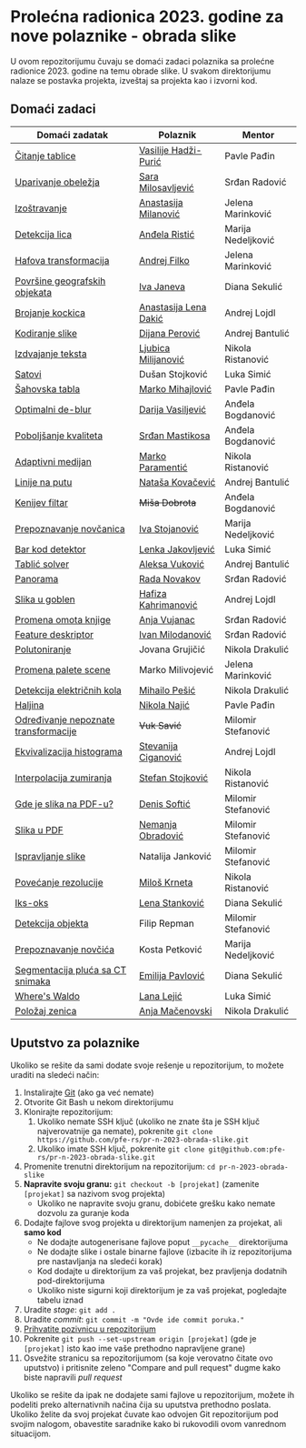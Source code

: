 # Prolećna radionica 2023. godine za nove polaznike - obrada slike
U ovom repozitorijumu čuvaju se domaći zadaci polaznika sa prolećne radionice 2023. godine na temu obrade slike. U svakom direktorijumu nalaze se postavka projekta, izveštaj sa projekta kao i izvorni kod.

## Domaći zadaci

| Domaći zadatak                                                        | Polaznik | Mentor |
| --------------------------------------------------------------------- | -------- | ------ |
| [Čitanje tablice](./motion-blur/)                                     | [Vasilije Hadži-Purić](https://github.com/hadzihp) | Pavle Pađin |
| [Uparivanje obeležja](./feature-pairing/)                             | [Sara Milosavljević](https://github.com/pluto13x) | Srđan Radović |
| [Izoštravanje](./deblur/)                                             | [Anastasija Milanović](https://github.com/anastasijaaaa) | Jelena Marinković |
| [Detekcija lica](./face-detection/)                                   | [Anđela Ristić](https://github.com/andjelaristicc) | Marija Nedeljković |
| [Hafova transformacija](./hough-transform/)                           | [Andrej Filko](https://github.com/FilkoniSSTS) | Jelena Marinković |
| [Površine geografskih objekata](./object-surface-area/)               | [Iva Janeva](https://github.com/Janeva20) | Diana Sekulić |
| [Brojanje kockica](./dice-counting/)                                  | [Anastasija Lena Dakić](https://github.com/AnastasijaLena) | Andrej Lojdl |
| [Kodiranje slike](./image-encoding/)                                  | [Dijana Perović](https://github.com/dijanaperovic) | Andrej Bantulić |
| [Izdvajanje teksta](./text-extraction/)                               | [Ljubica Milijanović](https://github.com/ljubicam12) | Nikola Ristanović |
| [Satovi](./clocks/)                                                   | Dušan Stojković | Luka Simić |
| [Šahovska tabla](./chessboard/)                                       | [Marko Mihajlović](https://github.com/ubicadinosaurusa) | Pavle Pađin |
| [Optimalni de-blur](./optimal-deblur/)                                | [Darija Vasiljević](https://github.com/darijaaaa) | Anđela Bogdanović |
| [Poboljšanje kvaliteta](./quality-increase/)                          | [Srđan Mastikosa](https://github.com/Srkisa) | Anđela Bogdanović
| [Adaptivni medijan](./adaptive-median/)                               | [Marko Paramentić](https://github.com/paramenticmarko) | Nikola Ristanović |
| [Linije na putu](./lane-markings/)                                    | [Nataša Kovačević](https://github.com/NatasaKovacevicCoconut) | Andrej Bantulić |
| [Kenijev filtar](./canny/)                                            | ~~Miša Dobrota~~ | Anđela Bogdanović |
| [Prepoznavanje novčanica](./bill-detection/)                          | [Iva Stojanović](https://github.com/takesica) | Marija Nedeljković |
| [Bar kod detektor](./barcode-detector/)                               | [Lenka Jakovljević](https://github.com/lenkajj) | Luka Simić |
| [Tablić solver](./tablanette-solver/)                                 | [Aleksa Vuković](https://github.com/a1eks4) | Andrej Bantulić |
| [Panorama](./panorama/)                                               | [Rada Novakov](https://github.com/novakov06) | Srđan Radović |
| [Slika u goblen](./image-to-tapestry/)                                | [Hafiza Kahrimanović](https://github.com/Hafiiiza) | Andrej Lojdl |
| [Promena omota knjige](./change-book-cover/)                          | [Anja Vujanac](https://github.com/Sugaravel) | Srđan Radović |
| [Feature deskriptor](./feature-descriptor/)                           | [Ivan Milodanović](https://github.com/marstheking) | Srđan Radović |
| [Polutoniranje](./halftoning/)                                        | Jovana Grujičić | Nikola Drakulić |
| [Promena palete scene](./change-palette/)                             | Marko Milivojević | Jelena Marinković |
| [Detekcija električnih kola](./electric-circuit-detection/)           | [Mihailo Pešić](https://github.com/MihailoPesic) | Nikola Drakulić |
| [Haljina](./green-dress/)                                             | [Nikola Najić](https://github.com/najkela) | Pavle Pađin |
| [Određivanje nepoznate transformacije](./find-the-transformation/)    | ~~Vuk Savić~~ | Milomir Stefanović |
| [Ekvivalizacija histograma](./histogram-equalization/)                | [Stevanija Ciganović](https://github.com/Stevanija) | Andrej Lojdl |
| [Interpolacija zumiranja](./zoom-interpolation/)                      | [Stefan Stojković](https://github.com/stefanstojkoviic) | Nikola Ristanović |
| [Gde je slika na PDF-u?](./find-image-from-pdf/)                      | [Denis Softić](https://github.com/DenDev82) | Milomir Stefanović |
| [Slika u PDF](./image-to-pdf/)                                        | [Nemanja Obradović](https://github.com/budjavko) | Milomir Stefanović |
| [Ispravljanje slike](./image-undistortion/)                           | Natalija Janković | Milomir Stefanović |
| [Povećanje rezolucije](./image-upscaling/)                            | [Miloš Krneta](https://github.com/Banana8728) | Nikola Ristanović |
| [Iks-oks](./tic-tac-toe/)                                             | [Lena Stanković](https://github.com/lenastankovic2007) | Diana Sekulić |
| [Detekcija objekta](./object-detection/)                              | Filip Repman | Milomir Stefanović |
| [Prepoznavanje novčića](./coin-detection/)                            | Kosta Petković | Marija Nedeljković |
| [Segmentacija pluća sa CT snimaka](./ct-segmentation/)                | [Emilija Pavlović](https://github.com/ema091) | Diana Sekulić |
| [Where's Waldo](./wheres-waldo/)                                      | [Lana Lejić](https://github.com/tardigrafika) | Luka Simić |
| [Položaj zenica](./pupil-detection/)                                  | [Anja Mačenovski](https://github.com/DaVinci-cpp) | Nikola Drakulić |

## Uputstvo za polaznike
Ukoliko se rešite da sami dodate svoje rešenje u repozitorijum, to možete uraditi na sledeći način:

1. Instalirajte [Git](https://git-scm.com/) (ako ga već nemate)
2. Otvorite Git Bash u nekom direktorijumu
3. Klonirajte repozitorijum:
    1. Ukoliko nemate SSH ključ (ukoliko ne znate šta je SSH ključ najverovatnije ga nemate), pokrenite `git clone https://github.com/pfe-rs/pr-n-2023-obrada-slike.git`
    2. Ukoliko imate SSH ključ, pokrenite `git clone git@github.com:pfe-rs/pr-n-2023-obrada-slike.git`
4. Promenite trenutni direktorijum na repozitorijum: `cd pr-n-2023-obrada-slike`
5. **Napravite svoju granu:** `git checkout -b [projekat]` (zamenite `[projekat]` sa nazivom svog projekta)
    - Ukoliko ne napravite svoju granu, dobićete grešku kako nemate dozvolu za guranje koda
6. Dodajte fajlove svog projekta u direktorijum namenjen za projekat, ali **samo kod**
    - Ne dodajte autogenerisane fajlove poput `__pycache__` direktorijuma
    - Ne dodajte slike i ostale binarne fajlove (izbacite ih iz repozitorijuma pre nastavljanja na sledeći korak)
    - Kod dodajte u direktorijum za vaš projekat, bez pravljenja dodatnih pod-direktorijuma
    - Ukoliko niste sigurni koji direktorijum je za vaš projekat, pogledajte tabelu iznad
7. Uradite *stage*: `git add .`
8. Uradite *commit*: `git commit -m "Ovde ide commit poruka."`
9. [Prihvatite pozivnicu u repozitorijum](https://github.com/pfe-rs/pr-n-2023-obrada-slike/invitations)
10. Pokrenite `git push --set-upstream origin [projekat]` (gde je `[projekat]` isto kao ime vaše prethodno napravljene grane)
11. Osvežite stranicu sa repozitorijumom (sa koje verovatno čitate ovo uputstvo) i pritisnite zeleno "Compare and pull request" dugme kako biste napravili *pull request*

Ukoliko se rešite da ipak ne dodajete sami fajlove u repozitorijum, možete ih podeliti preko alternativnih načina čija su uputstva prethodno poslata. Ukoliko želite da svoj projekat čuvate kao odvojen Git repozitorijum pod svojim nalogom, obavestite saradnike kako bi rukovodili ovom vanrednom situacijom.
